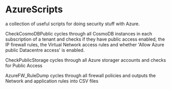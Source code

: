 # AzureScripts
a collection of useful scripts for doing security stuff with Azure.


CheckCosmoDBPublic cycles through all CosmoDB instances in each subscription of a tenant and checks if they have public access enabled, the IP firewall rules, the Virtual Network access rules and whether 'Allow Azure public Datacentre access' is enabled.


CheckPublicStorage cycles through all Azure storager accounts and checks for Public Access


AzureFW_RuleDump cycles through all firewall policies and outputs the Network and application rules into CSV files




